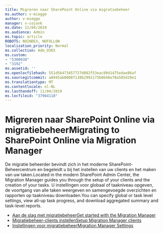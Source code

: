 ```yaml
---
title: Migreren naar SharePoint Online via migratiebeheer
ms.author: v-miegge
author: v-miegge
manager: v-cojank
ms.date: 11/04/2019
ms.audience: Admin
ms.topic: article
ROBOTS: NOINDEX, NOFOLLOW
localization_priority: Normal
ms.collection: Adm_O365
ms.custom:
- "5300030"
- "3192"
ms.assetid: ''
ms.openlocfilehash: 551d56473457727d082f53eac89d1475edae86af
ms.sourcegitcommit: a8945ab0008f138b2992175b0640e78a505d29e1
ms.translationtype: MT
ms.contentlocale: nl-NL
ms.lasthandoff: 11/04/2019
ms.locfileid: "37964118"
---
```

# <a name="migrating-to-sharepoint-online-via-migration-manager"></a><span data-ttu-id="472cb-102">Migreren naar SharePoint Online via migratiebeheer</span><span class="sxs-lookup"><span data-stu-id="472cb-102">Migrating to SharePoint Online via Migration Manager</span></span>

<span data-ttu-id="472cb-103">De migratie beheerder bevindt zich in het moderne SharePoint-Beheercentrum en begeleidt u bij het instellen van uw clients en het maken van uw taken.</span><span class="sxs-lookup"><span data-stu-id="472cb-103">Located in the modern SharePoint Admin Center, the Migration Manager guides you through the setup of your clients and the creation of your tasks.</span></span> <span data-ttu-id="472cb-104">U instellingen voor globaal of taakniveau opgeven, de voortgang van alle taken weergeven en samengevoegde overzichten en rapporten op taakniveau downloaden.</span><span class="sxs-lookup"><span data-stu-id="472cb-104">You can specify global or task level settings, view all-up task progress, and download aggregated summary and task-level reports.</span></span>

* [<span data-ttu-id="472cb-105">Aan de slag met migratiebeheer</span><span class="sxs-lookup"><span data-stu-id="472cb-105">Get started with the Migration Manager</span></span>](https://docs.microsoft.com/sharepointmigration/mm-get-started)
* [<span data-ttu-id="472cb-106">Migratiebeheer-clients instellen</span><span class="sxs-lookup"><span data-stu-id="472cb-106">Setup Migration Manager clients</span></span>](https://docs.microsoft.com/sharepointmigration/mm-setup-clients)
* [<span data-ttu-id="472cb-107">Instellingen voor migratiebeheer</span><span class="sxs-lookup"><span data-stu-id="472cb-107">Migration Manager Settings</span></span>](https://docs.microsoft.com/sharepointmigration/mm-settings)